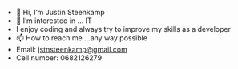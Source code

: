 - 👋 Hi, I’m Justin Steenkamp
- 👀 I’m interested in ... IT
- I enjoy coding and always try to improve my skills as a developer
- 📫 How to reach me ...any way possible
- Email: jstnsteenkamp@gmail.com
- Cell number: 0682126279

<!---
KingsGlaive76/KingsGlaive76 is a ✨ special ✨ repository because its `README.md` (this file) appears on your GitHub profile.
You can click the Preview link to take a look at your changes.
--->
